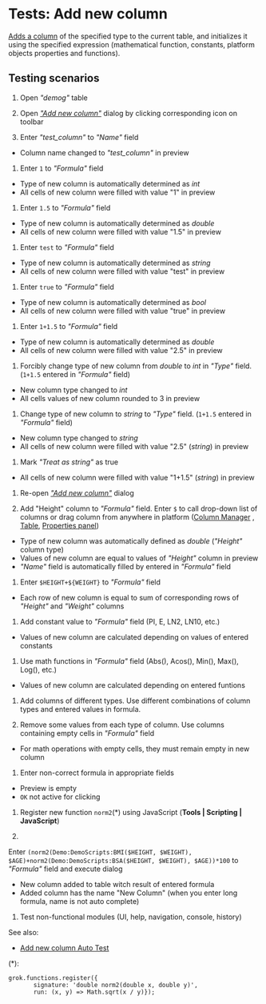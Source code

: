 <!-- TITLE: Tests: Add new column -->
<!-- SUBTITLE: -->

# Tests: Add new column

[Adds a column](add-new-column.md) of the specified type to the current table, and initializes it using the specified
expression (mathematical function, constants, platform objects properties and functions).

## Testing scenarios

1. Open *"demog"* table

1. Open [*"Add new column"*](add-new-column.md) dialog by clicking corresponding icon on toolbar

1. Enter *"test_column"* to *"Name"* field

* Column name changed to *"test_column"* in preview

1. Enter `1` to *"Formula"* field

* Type of new column is automatically determined as *int*
* All cells of new column were filled with value "1" in preview

1. Enter `1.5` to *"Formula"* field

* Type of new column is automatically determined as *double*
* All cells of new column were filled with value "1.5" in preview

1. Enter `test` to *"Formula"* field

* Type of new column is automatically determined as *string*
* All cells of new column were filled with value "test" in preview

1. Enter `true` to *"Formula"* field

* Type of new column is automatically determined as *bool*
* All cells of new column were filled with value "true" in preview

1. Enter `1+1.5` to *"Formula"* field

* Type of new column is automatically determined as *double*
* All cells of new column were filled with value "2.5" in preview

1. Forcibly change type of new column from *double* to *int* in *"Type"* field. (`1+1.5` entered in *"Formula"*
   field)

* New column type changed to *int*
* All cells values of new column rounded to 3 in preview

1. Change type of new column to *string* to *"Type"* field. (`1+1.5` entered in *"Formula"*
   field)

* New column type changed to *string*
* All cells of new column were filled with value "2.5" (*string*) in preview

1. Mark  *"Treat as string"* as true

* All cells of new column were filled with value "1+1.5" (*string*) in preview

1. Re-open [*"Add new column"*](add-new-column.md) dialog

1. Add "Height" column to *"Formula"* field. Enter ```$``` to call drop-down list of columns or drag column from
   anywhere in platform ([Column Manager](../explore/column-manager.md)
   , [Table](../overview/table.md),
   [Properties panel](../overview/navigation.md#properties))

* Type of new column was automatically defined as *double* (*"Height"* column type)
* Values ​​of new column are equal to values ​​of *"Height"* column in preview
* *"Name"* field is automatically filled by entered in *"Formula"* field

1. Enter `$HEIGHT+${WEIGHT}` to *"Formula"* field

* Each row of new column is equal to sum of corresponding rows of *"Height"* and *"Weight"*
  columns

1. Add constant value to *"Formula"* field (PI, E, LN2, LN10, etc.)

* Values ​​of new column are calculated depending on values ​​of entered constants

1. Use math functions in  *"Formula"* field (Abs(), Acos(), Min(), Max(), Log(), etc.)

* Values ​​of new column are calculated depending on entered funtions

1. Add columns of different types. Use different combinations of column types and entered values ​​in formula.

1. Remove some values ​​from each type of column. Use columns containing empty cells in *"Formula"*
   field

* For math operations with empty cells, they must remain empty in new column

1. Enter non-correct formula in appropriate fields

* Preview is empty
* `OK` not active for clicking

1. Register new function `norm2`(*) using JavaScript (**Tools | Scripting | JavaScript**)

1.

Enter `(norm2(Demo:DemoScripts:BMI($HEIGHT, $WEIGHT), $AGE)+norm2(Demo:DemoScripts:BSA($HEIGHT, $WEIGHT), $AGE))*100`
to *"Formula"* field and execute dialog

* New column added to table witch result of entered formula
* Added column has the name "New Column" (when you enter long formula, name is not auto complete)

1. Test non-functional modules (UI, help, navigation, console, history)

See also:

* [Add new column Auto Test](add-new-column-test.side)

(*):

```
grok.functions.register({
       signature: 'double norm2(double x, double y)',
       run: (x, y) => Math.sqrt(x / y)});
```